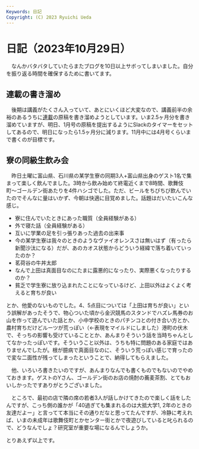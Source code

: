 ```yaml
---
Keywords: 日記
Copyright: (C) 2023 Ryuichi Ueda
---
```


# 日記（2023年10月29日）

　なんかバタバタしていたらまたブログを10日以上サボってしまいました。自分を振り返る時間を確保するために書いてます。

## 連載の書き溜め

　後期は講義がたくさん入っていて、あとにいくほど大変なので、講義前半の余裕のあるうちに[連載](/?page=sd_rusty_bash)の原稿を書き溜めようとしています。いま2.5ヶ月分を書き溜めていますが、明日、1月号の原稿を提出するようにSlackのタイマーをセットしてあるので、明日になったら1.5ヶ月分に減ります。11月中には4月号くらいまで書くのが目標です。

## 寮の同級生飲み会

　昨日土曜に富山県、石川県の某学生寮の同期3人+富山県出身のゲスト1名で集まって楽しく飲んでました。3時から飲み始めて終電近くまで8時間、歌舞伎町〜ゴールデン街あたりを4件ハシゴでした。ただ、ビールをちびちび飲んでいたのでそんなに量はいかず、今朝は快適に目覚めました。話題はだいたいこんな感じ。

* 寮に住んでいたときにあった職質（全員経験がある）
* 外で寝た話（全員経験がある）
* 互いに学業の足を引っ張りあった過去の出来事
* 今の某学生寮は我々のときのようなヴァイオレンスさは無いはず（有ったら新聞沙汰になる）だが、あのカオス状態からどういう経緯で落ち着いていったのか？
* 茗荷谷の牛丼太郎
* なんで上田は真面目なのにたまに露悪的になったり、実際悪くなったりするのか？
* 貧乏で学生寮に放り込まれたことになっているけど、上田以外はよくよく考えると育ちが良い

とか、他愛のないものでした。4、5点目については「上田は育ちが良い」という誤解があったそうで、物心ついた頃から金沢競馬のスタンドでハズレ馬券のお山を作って遊んでいた話とか、小中学校のときのパチンコとの付き合い方とか、農村育ちだけどルーツが荒っぽい（←表現をマイルドにしました）港町の伏木で、そっちの影響も受けていることとか、あんまりそういう話を当時ちゃんとしてなかったっぽいです。そういうこと以外は、うちも特に問題のある家庭ではありませんでしたが。根が臆病で真面目なのに、そういう荒っぽい感じで育ったので変な二面性が残ってしまったということで、納得してもらえました。

　他、いろいろ書きたいのですが、あんまりなんでも書くものでもないのでやめておきます。ゲストのYさん、ゴールデン街のお店の焼酎の蕎麦茶割、とてもおいしかったですありがとうございました。

　ところで、最初の店で隣の席の若者3人が話しかけてきたので楽しく話をしたんですが、こっち側の誰かが「40過ぎても集まれるのは大抵大学1, 2年のときの友達だよー」と言ってて本当にその通りだなと思ってたんですが、冷静に考えれば、いまの未成年は歌舞伎町とかセンター街とかで夜遊びしていると叱られるので、どうなんでしょ？研究室が重要な場になるんでしょうか。


とりあえず以上です。
